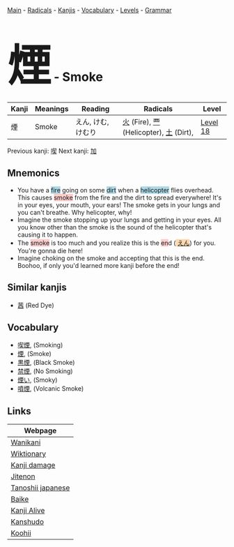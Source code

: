 <style> bigfont {font-size: 100px}</style>
[Main](../index.md) -
[Radicals](../radicals.md) -
[Kanjis](../kanjis.md) -
[Vocabulary](../vocabulary.md) -
[Levels](../levels.md) -
[Grammar](../grammar.md)
# <bigfont> 煙</bigfont> - Smoke 

| Kanji | Meanings | Reading | Radicals | Level |
| --- | --- | --- | --- | --- |
| 煙 | Smoke | えん, けむ, けむり | [火](../radicals/火.md) (Fire), [覀](../radicals/覀.md) (Helicopter), [土](../radicals/土.md) (Dirt),  | [Level 18](../levels/wk_level18.md) |

Previous kanji: [喫](喫.md) Next kanji: [加](加.md) 

## Mnemonics
 * You have a <span style="background-color:#ADD8E6"> fire</span> going on some <span style="background-color:#ADD8E6"> dirt</span> when a <span style="background-color:#ADD8E6"> helicopter</span> flies overhead. This causes <span style="background-color:#ffcccb"> smoke</span> from the fire and the dirt to spread everywhere! It's in your eyes, your mouth, your ears! The smoke gets in your lungs and you can't breathe. Why helicopter, why!
* Imagine the smoke stopping up your lungs and getting in your eyes. All you know other than the smoke is the sound of the helicopter that's causing it to happen.
* The <span style="background-color:#ffcccb"> smoke</span> is too much and you realize this is the <span style="background-color:#ffcccb"> en</span>d (<span style="background-color:#fed8b1"> [えん](https://jisho.org/search/えん)</span>) for you. You're gonna die here!
* Imagine choking on the smoke and accepting that this is the end. Boohoo, if only you'd learned more kanji before the end!


## Similar kanjis
 * [茜](茜.md) (Red Dye)


## Vocabulary
 * [喫煙](../vocabulary/煙.md), (Smoking)
* [煙](../vocabulary/煙.md), (Smoke)
* [黒煙](../vocabulary/煙.md), (Black Smoke)
* [禁煙](../vocabulary/煙.md), (No Smoking)
* [煙い](../vocabulary/煙.md), (Smoky)
* [噴煙](../vocabulary/煙.md), (Volcanic Smoke)



## Links 

| Webpage |
| --- |
| [Wanikani          ](https://www.wanikani.com/kanji/煙) |
| [Wiktionary        ](https://en.wiktionary.org/wiki/煙) |
| [Kanji damage      ](http://www.kanjidamage.com/kanji/search?utf8=✓&q=煙) |
| [Jitenon           ](https://jitenon.com/kanji/煙) |
| [Tanoshii japanese ](https://www.tanoshiijapanese.com/dictionary/kanji.cfm?k=煙) |
| [Baike             ](https://baike.baidu.com/item/煙) |
| [Kanji Alive       ](https://app.kanjialive.com/煙) |
| [Kanshudo          ](https://www.kanshudo.com/searchmn?q=煙) |
| [Koohii            ](https://kanji.koohii.com/study/kanji/煙) |
